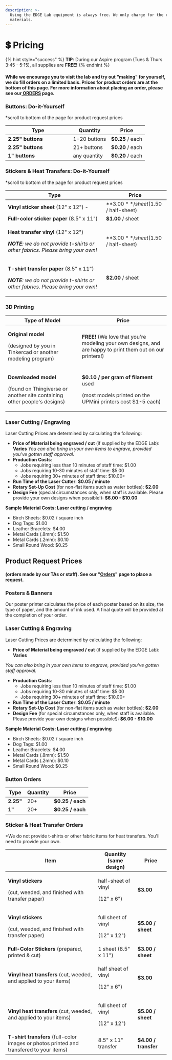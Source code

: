 ```yaml
---
description: >-
  Using the EDGE Lab equipment is always free. We only charge for the cost of
  materials.
---
```


# 💲 Pricing

{% hint style="success" %}
**TIP**: During our Aspire program (Tues & Thurs 3:45 - 5:15), all supplies are **FREE!**&#x20;
{% endhint %}

#### While we encourage you to visit the lab and try out "making" for yourself, we do fill orders on a limited basis. Prices for product orders are at the bottom of this page. For more information about placing an order, please see our[ ORDERS](orders.md) page.&#x20;

### Buttons: Do-it-Yourself&#x20;

\*scroll to bottom of the page for product request prices

<table><thead><tr><th width="187.66666666666669">Type</th><th>Quantity</th><th>Price</th></tr></thead><tbody><tr><td><strong>2.25" buttons</strong> </td><td>1-20 buttons</td><td><strong>$0.25</strong> / each</td></tr><tr><td><strong>2.25" buttons</strong> </td><td>21+ buttons</td><td><strong>$0.20</strong> / each</td></tr><tr><td><strong>1" buttons</strong>     </td><td>any quantity</td><td><strong>$0.20</strong> / each</td></tr></tbody></table>

### Stickers & Heat Transfers: Do-it-Yourself

\*scroll to bottom of the page for product request prices&#x20;

| Type                                                                                                                                                                    | Price                                     |
| ----------------------------------------------------------------------------------------------------------------------------------------------------------------------- | ----------------------------------------- |
| **Vinyl sticker sheet** (12" x 12") -                                                                                                                                   | **$3.00** / sheet   ($1.50 / half-sheet)  |
| **Full-color sticker paper** (8.5" x 11")                                                                                                                               | **$1.00** / sheet                         |
| <p><strong>Heat transfer vinyl</strong> (12" x 12") </p><p><em><strong>NOTE</strong>: we do not provide t-shirts or other fabrics. Please bring your own!</em> </p>     | **$3.00** / sheet   ($1.50 / half-sheet)  |
| <p><strong>T-shirt transfer paper</strong> (8.5" x 11") </p><p><em><strong>NOTE</strong>: we do not provide t-shirts or other fabrics. Please bring your own!</em> </p> | **$2.00** / sheet                         |

### 3D Printing

| Type of Model                                                                                                            | Price                                                                                                                         |
| ------------------------------------------------------------------------------------------------------------------------ | ----------------------------------------------------------------------------------------------------------------------------- |
| <p><strong>Original model</strong> </p><p>(designed by you in Tinkercad or another modeling program)</p>                 | **FREE!** (We love that you're modeling your own designs, and are happy to print them out on our printers!)                   |
| <p><strong>Downloaded model</strong> </p><p>(found on Thingiverse or another site containing other people's designs)</p> | <p><strong>$0.10 / per gram of filament</strong> used </p><p>(most models printed on the UPMini printers cost $1-5 each) </p> |

### Laser Cutting / Engraving&#x20;

Laser Cutting Prices are determined by calculating the following:&#x20;

* **Price of Material being engraved / cut** (if supplied by the EDGE Lab): **Varies** _You can also bring in your own items to engrave, provided you've gotten staff approval._&#x20;
* **Production Costs**:&#x20;
  * Jobs requiring less than 10 minutes of staff time: $1.00
  * Jobs requiring 10-30 minutes of staff time: $5.00&#x20;
  * Jobs requiring 30+ minutes of staff time: $10.00+&#x20;
* **Run Time of the Laser Cutter**: **$0.05 / minute**&#x20;
* **Rotary Set-Up Cost** (for non-flat items such as water bottles): **$2.00**&#x20;
* **Design Fee** (special circumstances only, when staff is available. Please provide your own designs when possible!): **$6.00 - $10.00**&#x20;

**Sample Material Costs: Laser cutting / engraving**

* Birch Sheets: $0.02 / square inch
* Dog Tags: $1.00
* Leather Bracelets: $4.00
* Metal Cards (.8mm): $1.50
* Metal Cards (.2mm): $0.10
* Small Round Wood: $0.25

## Product Request Prices&#x20;

#### (orders made by our TAs or staff). See our "[Orders](orders.md)" page to place a request.

### Posters & Banners

Our poster printer calculates the price of each poster based on its size, the type of paper, and the amount of ink used. A final quote will be provided at the completion of your order.&#x20;

### Laser Cutting & Engraving

Laser Cutting Prices are determined by calculating the following:&#x20;

* **Price of Material being engraved / cut** (if supplied by the EDGE Lab): **Varies**&#x20;

_You can also bring in your own items to engrave, provided you've gotten staff approval._&#x20;

* **Production Costs**:&#x20;
  * Jobs requiring less than 10 minutes of staff time: $1.00
  * Jobs requiring 10-30 minutes of staff time: $5.00&#x20;
  * Jobs requiring 30+ minutes of staff time: $10.00+&#x20;
* **Run Time of the Laser Cutter**: **$0.05 / minute**&#x20;
* **Rotary Set-Up Cost** (for non-flat items such as water bottles): **$2.00**&#x20;
* **Design Fee** (for special circumstances only, when staff is available. Please provide your own designs when possible!): **$6.00 - $10.00**&#x20;

**Sample Material Costs: Laser cutting / engraving**

* Birch Sheets: $0.02 / square inch
* Dog Tags: $1.00
* Leather Bracelets: $4.00
* Metal Cards (.8mm): $1.50
* Metal Cards (.2mm): $0.10
* Small Round Wood: $0.25

### Button Orders&#x20;

| Type       | Quantity | Price             |
| ---------- | -------- | ----------------- |
| **2.25"**  | 20+      | **$0.25 / each**  |
| **1"**     | 20+      | **$0.25 / each**  |

### Sticker & Heat Transfer Orders&#x20;

\*We do not provide t-shirts or other fabric items for heat transfers. You'll need to provide your own.&#x20;

| Item                                                                                          | Quantity (same design)                              | Price                 |
| --------------------------------------------------------------------------------------------- | --------------------------------------------------- | --------------------- |
| <p><strong>Vinyl stickers</strong> </p><p>(cut, weeded, and finished with transfer paper)</p> | <p>half-sheet of vinyl </p><p>(12" x 6")</p><p></p> | **$3.00**             |
| <p><strong>Vinyl stickers</strong> </p><p>(cut, weeded, and finished with transfer paper)</p> | <p>full sheet of vinyl </p><p>(12" x 12")</p>       | **$5.00 / sheet**     |
| **Full-Color Stickers** (prepared, printed & cut)                                             | 1 sheet (8.5" x 11")                                | **$3.00 / sheet**     |
| **Vinyl heat transfers** (cut, weeded, and applied to your items)                             | <p>half sheet of vinyl </p><p>(12" x 6") </p>       | **$3.00**             |
| **Vinyl heat transfers** (cut, weeded, and applied to your items)                             | <p>full sheet of vinyl </p><p>(12" x 12")</p>       | **$5.00 / sheet**     |
| **T-shirt transfers** (full-color images or photos printed and transfered to your items)      |  8.5" x 11" transfer                                | **$4.00 / transfer**  |

